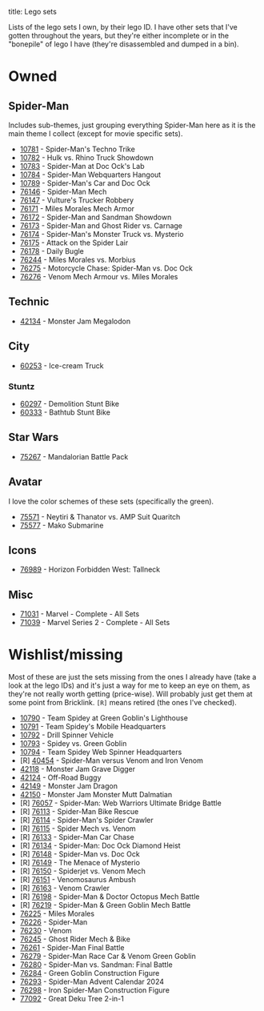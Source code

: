 title: Lego sets

Lists of the lego sets I own, by their lego ID. I have other sets that I've gotten throughout the years, but they're either incomplete or in the "bonepile" of lego I have (they're disassembled and dumped in a bin).

# Owned

## Spider-Man

Includes sub-themes, just grouping everything Spider-Man here as it is the main theme I collect (except for movie specific sets).

- [10781](https://rebrickable.com/sets/10781-1/) - Spider-Man's Techno Trike
- [10782](https://rebrickable.com/sets/10782-1/) - Hulk vs. Rhino Truck Showdown
- [10783](https://rebrickable.com/sets/10783-1/) - Spider-Man at Doc Ock's Lab
- [10784](https://rebrickable.com/sets/10784-1/) - Spider-Man Webquarters Hangout
- [10789](https://rebrickable.com/sets/10789-1/) - Spider-Man's Car and Doc Ock
- [76146](https://rebrickable.com/sets/76146-1/) - Spider-Man Mech
- [76147](https://rebrickable.com/sets/76147-1/) - Vulture's Trucker Robbery
- [76171](https://rebrickable.com/sets/76171-1/) - Miles Morales Mech Armor
- [76172](https://rebrickable.com/sets/76172-1/) - Spider-Man and Sandman Showdown
- [76173](https://rebrickable.com/sets/76173-1/) - Spider-Man and Ghost Rider vs. Carnage
- [76174](https://rebrickable.com/sets/76174-1/) - Spider-Man's Monster Truck vs. Mysterio
- [76175](https://rebrickable.com/sets/76175-1/) - Attack on the Spider Lair
- [76178](https://rebrickable.com/sets/76178-1/) - Daily Bugle
- [76244](https://rebrickable.com/sets/76244-1/) - Miles Morales vs. Morbius
- [76275](https://rebrickable.com/sets/76275-1/) - Motorcycle Chase: Spider-Man vs. Doc Ock
- [76276](https://rebrickable.com/sets/76276-1/) - Venom Mech Armour vs. Miles Morales

## Technic

- [42134](https://rebrickable.com/sets/42134-1/) - Monster Jam Megalodon

## City

- [60253](https://rebrickable.com/sets/60253-1/) - Ice-cream Truck

### Stuntz

- [60297](https://rebrickable.com/sets/60297-1/) - Demolition Stunt Bike
- [60333](https://rebrickable.com/sets/60333-1/) - Bathtub Stunt Bike

## Star Wars

- [75267](https://rebrickable.com/sets/75267-1/) - Mandalorian Battle Pack

## Avatar

I love the color schemes of these sets (specifically the green).

- [75571](https://rebrickable.com/sets/75571-1/) - Neytiri & Thanator vs. AMP Suit Quaritch
- [75577](https://rebrickable.com/sets/75577-1/) - Mako Submarine

## Icons

- [76989](https://rebrickable.com/sets/76989-1/) - Horizon Forbidden West: Tallneck

## Misc

- [71031](https://rebrickable.com/sets/71031-13/) - Marvel - Complete - All Sets
- [71039](https://rebrickable.com/sets/71039-13/) - Marvel Series 2 - Complete - All Sets

# Wishlist/missing

Most of these are just the sets missing from the ones I already have (take a look at the lego IDs) and it's just a way for me to keep an eye on them, as they're not really worth getting (price-wise). Will probably just get them at some point from Bricklink. `[R]` means retired (the ones I've checked).

- [10790](https://rebrickable.com/sets/10790-1/) - Team Spidey at Green Goblin's Lighthouse
- [10791](https://rebrickable.com/sets/10791-1/) - Team Spidey's Mobile Headquarters
- [10792](https://rebrickable.com/sets/10792-1/) - Drill Spinner Vehicle
- [10793](https://rebrickable.com/sets/10793-1/) - Spidey vs. Green Goblin
- [10794](https://rebrickable.com/sets/10794-1/) - Team Spidey Web Spinner Headquarters
- [R] [40454](https://rebrickable.com/sets/40454-1/) - Spider-Man versus Venom and Iron Venom
- [42118](https://rebrickable.com/sets/42118-1/) - Monster Jam Grave Digger
- [42124](https://rebrickable.com/sets/42124-1/) - Off-Road Buggy
- [42149](https://rebrickable.com/sets/42149-1/) - Monster Jam Dragon
- [42150](https://rebrickable.com/sets/42150-1/) - Monster Jam Monster Mutt Dalmatian
- [R] [76057](https://rebrickable.com/sets/76057-1/) - Spider-Man: Web Warriors Ultimate Bridge Battle
- [R] [76113](https://rebrickable.com/sets/76113-1/) - Spider-Man Bike Rescue
- [R] [76114](https://rebrickable.com/sets/76114-1/) - Spider-Man's Spider Crawler
- [R] [76115](https://rebrickable.com/sets/76115-1/) - Spider Mech vs. Venom
- [R] [76133](https://rebrickable.com/sets/76133-1/) - Spider-Man Car Chase
- [R] [76134](https://rebrickable.com/sets/76134-1/) - Spider-Man: Doc Ock Diamond Heist
- [R] [76148](https://rebrickable.com/sets/76148-1/) - Spider-Man vs. Doc Ock
- [R] [76149](https://rebrickable.com/sets/76149-1/) - The Menace of Mysterio
- [R] [76150](https://rebrickable.com/sets/76150-1/) - Spiderjet vs. Venom Mech
- [R] [76151](https://rebrickable.com/sets/76151-1/) - Venomosaurus Ambush
- [R] [76163](https://rebrickable.com/sets/76163-1/) - Venom Crawler
- [R] [76198](https://rebrickable.com/sets/76198-1/) - Spider-Man & Doctor Octopus Mech Battle
- [R] [76219](https://rebrickable.com/sets/76219-1/) - Spider-Man & Green Goblin Mech Battle
- [76225](https://rebrickable.com/sets/76225-1/) - Miles Morales
- [76226](https://rebrickable.com/sets/76226-1/) - Spider-Man
- [76230](https://rebrickable.com/sets/76230-1/) - Venom
- [76245](https://rebrickable.com/sets/76245-1/) - Ghost Rider Mech & Bike
- [76261](https://rebrickable.com/sets/76261-1/) - Spider-Man Final Battle
- [76279](https://rebrickable.com/sets/76279-1/) - Spider-Man Race Car & Venom Green Goblin
- [76280](https://rebrickable.com/sets/76280-1/) - Spider-Man vs. Sandman: Final Battle
- [76284](https://rebrickable.com/sets/76284-1/) - Green Goblin Construction Figure
- [76293](https://rebrickable.com/sets/76293-1/) - Spider-Man Advent Calendar 2024
- [76298](https://rebrickable.com/sets/76298-1/) - Iron Spider-Man Construction Figure
- [77092](https://rebrickable.com/sets/77092-1/) - Great Deku Tree 2-in-1
